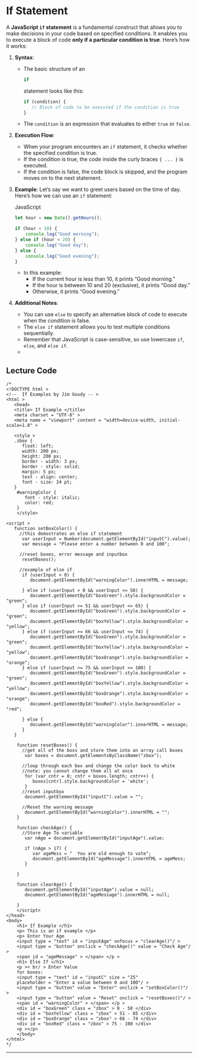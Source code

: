 # If Statement



A **JavaScript `if` statement** is a fundamental construct that allows you to make decisions in your code based on specified conditions. It enables you to execute a block of code **only if a particular condition is true**. Here’s how it works:

1. **Syntax**:

   - The basic structure of an

     ```javascript
     if
     ```

     statement looks like this:

     ```javascript
     if (condition) {
        // Block of code to be executed if the condition is true
     }
     ```

     

   - The `condition` is an expression that evaluates to either `true` or `false`.

1. **Execution Flow**:

   - When your program encounters an `if` statement, it checks whether the specified condition is true.
   - If the condition is true, the code inside the curly braces `{ ... }` is executed.
   - If the condition is false, the code block is skipped, and the program moves on to the next statement.

1. **Example**: Let’s say we want to greet users based on the time of day. Here’s how we can use an `if` statement:

   JavaScript

   

   ```javascript
   let hour = new Date().getHours();
   
   if (hour < 10) {
       console.log("Good morning");
   } else if (hour < 20) {
       console.log("Good day");
   } else {
       console.log("Good evening");
   }
   ```

   

   - In this example:
     - If the current hour is less than 10, it prints “Good morning.”
     - If the hour is between 10 and 20 (exclusive), it prints “Good day.”
     - Otherwise, it prints “Good evening.”

1. **Additional Notes**:

   - You can use `else` to specify an alternative block of code to execute when the condition is false.
   - The `else if` statement allows you to test multiple conditions sequentially.
   - Remember that JavaScript is case-sensitive, so use lowercase `if`, `else`, and `else if`.
   - 

## Lecture Code

```text
/*
<!DOCTYPE html >
<!--  If Examples by Jim Goudy -- >
<html >
   <head>
   <title> If Example </title>
   <meta charset = "UTF-8" >
   <meta name = "viewport" content = "width=device-width, initial-scale=1.0" >

   <style >
   .zbox {
      float: left;
      width: 200 px;
      height: 200 px;
      border - width: 3 px;
      border - style: solid;
      margin: 5 px;
      text - align: center;
      font - size: 24 pt;
   }
    #warningColor {
       font - style: italic;
       color: red;
    }
	</style>

<script >
   function setBoxColor() {
     //this demostrates an else if statement
      var userInput = Number(document.getElementById("inputC").value);
      var message = "Please enter a number between 0 and 100";

     //reset boxes, error message and inputbox
      resetBoxes();

     //example of else if 
      if (userInput < 0) {
         document.getElementById("warningColor").innerHTML = message;

      } else if (userInput > 0 && userInput <= 50) {
         document.getElementById("boxGreen").style.backgroundColor = "green";
      } else if (userInput >= 51 && userInput <= 65) {
         document.getElementById("boxGreen").style.backgroundColor = "green";
         document.getElementById("boxYellow").style.backgroundColor = "yellow";
      } else if (userInput >= 66 && userInput <= 74) {
         document.getElementById("boxGreen").style.backgroundColor = "green";
         document.getElementById("boxYellow").style.backgroundColor = "yellow";
         document.getElementById("boxOrange").style.backgroundColor = "orange";
      } else if (userInput >= 75 && userInput <= 100) {
         document.getElementById("boxGreen").style.backgroundColor = "green";
         document.getElementById("boxYellow").style.backgroundColor = "yellow";
         document.getElementById("boxOrange").style.backgroundColor = "orange";
         document.getElementById("boxRed").style.backgroundColor = "red";

      } else {
         document.getElementById("warningColor").innerHTML = message;
      }
   }

    function resetBoxes() {
      //get all of the boxs and store them into an array call boxes
       var boxes = document.getElementsByClassName("zbox");

      //loop through each box and change the color back to white
      //note: you cannot change them all at once
       for (var cntr = 0; cntr < boxes.length; cntr++) {
          boxes[cntr].style.backgroundColor = 'white';
       }
      //reset inputbox
       document.getElementById("inputC").value = "";

      //Reset the warning message
       document.getElementById("warningColor").innerHTML = "";
    }

    function checkAge() {
      //Store Age To variable
       var nAge = document.getElementById("inputAge").value;

       if (nAge > 17) {
          var ageMess = "  You are old enough to vote";
          document.getElementById("ageMessage").innerHTML = ageMess;
       }

    }

    function clearAge() {
       document.getElementById("inputAge").value = null;
       document.getElementById("ageMessage").innerHTML = null;

    }
	</script>
</head>
<body>
    <h1> If Example </h1>
    <p> This is an if example </p>
    <p> Enter Your Age 
    <input type = "text" id = "inputAge" onfocus = "clearAge()"/ >
    <input type = "button" onclick = "checkAge()" value = "Check Age"/ >
    <span id = "ageMessage" > </span> </p >
    <h1> Else If </h1>
    <p >< br/ > Enter Value
	for boxes:
	<input type = "text" id = "inputC" size = "25" 
	placeholder = "Enter a value between 0 and 100"/ >
	<input type = "button" value = "Enter" onclick = "setBoxColor()"/ >
	<input type = "button" value = "Reset" onclick = "resetBoxes()"/ >
	<span id = "warningColor" > </span> </p >
	<div id = "boxGreen" class = "zbox" > 0 - 50 </div>
	<div id = "boxYellow" class = "zbox" > 51 - 65 </div>
	<div id = "boxOrange" class = "zbox" > 66 - 74 </div>
	<div id = "boxRed" class = "zbox" > 75 - 100 </div>
	<p ></p> 
	</body>
</html>
*/
```

---

